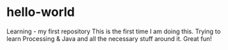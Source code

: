 # hello-world
Learning - my first repository
This is the first time I am doing this. 
Trying to learn Processing & Java and all the necessary stuff around it.
Great fun!
